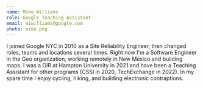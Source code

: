 ```yaml
---
name: Mike Williams
role: Google Teaching Assistant
email: miwilliams@google.com
photo: mike.png
---
```


I joined Google NYC in 2010 as a Site Reliability Engineer, then changed roles, teams and locations several times. Right now I'm a Software Engineer in the Geo organization, working remotely in New Mexico and building maps. I was a GIR at Hampton University in 2021 and have been a Teaching Assistant for other programs (CSSI in 2020, TechExchange in 2022). In my spare time I enjoy cycling, hiking, and building electronic contraptions.
